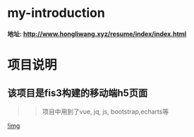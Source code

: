 # my-introduction
#### 地址:  http://www.hongliwang.xyz/resume/index/index.html
项目说明
====
该项目是fis3构建的移动端h5页面
----
>> 项目中用到了vue, jq, js, bootstrap,echarts等 

[!img](https://github.com/whl01135020/my-introduction/blob/master/img/jt.png)
